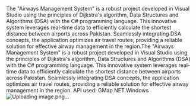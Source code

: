 The "Airways Management System" is a robust project developed in Visual Studio using the principles of Dijkstra's algorithm, Data Structures and Algorithms (DSA) with the C# programming language. This innovative system leverages real-time data to efficiently calculate the shortest distance between airports across Pakistan. Seamlessly integrating DSA concepts, the application optimizes air travel routes, providing a reliable solution for effective airway management in the region.The "Airways Management System" is a robust project developed in Visual Studio using the principles of Dijkstra's algorithm, Data Structures and Algorithms (DSA) with the C# programming language. This innovative system leverages real-time data to efficiently calculate the shortest distance between airports across Pakistan. Seamlessly integrating DSA concepts, the application optimizes air travel routes, providing a reliable solution for effective airway management in the region.
API used: GMap.NET.Windows
![Uploading image.png…]()
